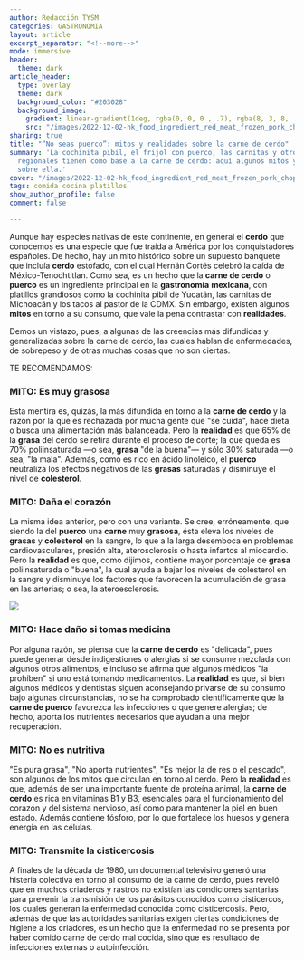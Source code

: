 ```yaml
---
author: Redacción TYSM
categories: GASTRONOMIA
layout: article
excerpt_separator: "<!--more-->"
mode: immersive
header:
  theme: dark
article_header:
  type: overlay
  theme: dark
  background_color: "#203028"
  background_image:
    gradient: linear-gradient(1deg, rgba(0, 0, 0 , .7), rgba(8, 3, 8, .9))
    src: "/images/2022-12-02-hk_food_ingredient_red_meat_frozen_pork_chop_raw_butt_steak_october_2021_ss2_012.jpeg"
sharing: true
title: "“No seas puerco”: mitos y realidades sobre la carne de cerdo"
summary: 'La cochinita pibil, el frijol con puerco, las carnitas y otros platillos
  regionales tienen como base a la carne de cerdo: aquí algunos mitos y realidades
  sobre ella.'
cover: "/images/2022-12-02-hk_food_ingredient_red_meat_frozen_pork_chop_raw_butt_steak_october_2021_ss2_012.jpeg"
tags: comida cocina platillos
show_author_profile: false
comment: false

---
```

Aunque hay especies nativas de este continente, en general el **cerdo** que conocemos es una especie que fue traída a América por los conquistadores españoles. De hecho, hay un mito histórico sobre un supuesto banquete que incluía **cerdo** estofado, con el cual Hernán Cortés celebró la caída de México-Tenochtitlan. Como sea, es un hecho que la **carne de cerdo** o **puerco** es un ingrediente principal en la **gastronomía** **mexicana**, con platillos grandiosos como la cochinita pibil de Yucatán, las carnitas de Michoacán y los tacos al pastor de la CDMX. Sin embargo, existen algunos **mitos** en torno a su consumo, que vale la pena contrastar con **realidades**.

Demos un vistazo, pues, a algunas de las creencias más difundidas y generalizadas sobre la carne de cerdo, las cuales hablan de enfermedades, de sobrepeso y de otras muchas cosas que no son ciertas.

TE RECOMENDAMOS:

### MITO: Es muy grasosa

Esta mentira es, quizás, la más difundida en torno a la **carne de cerdo** y la razón por la que es rechazada por mucha gente que "se cuida", hace dieta o busca una alimentación más balanceada. Pero la **realidad** es que 65% de la **grasa** del cerdo se retira durante el proceso de corte; la que queda es 70% poliinsaturada —o sea, **grasa** "de la buena"— y sólo 30% saturada —o sea, "la mala". Además, como es rico en ácido linoleico, el **puerco** neutraliza los efectos negativos de las **grasas** saturadas y disminuye el nivel de **colesterol**.

### MITO: Daña el corazón

La misma idea anterior, pero con una variante. Se cree, erróneamente, que siendo la del **puerco** una **carne** muy **grasosa**, ésta eleva los niveles de **grasas** y **colesterol** en la sangre, lo que a la larga desemboca en problemas cardiovasculares, presión alta, aterosclerosis o hasta infartos al miocardio. Pero la **realidad** es que, como dijimos, contiene mayor porcentaje de **grasa** poliinsaturada o "buena", la cual ayuda a bajar los niveles de colesterol en la sangre y disminuye los factores que favorecen la acumulación de grasa en las arterias; o sea, la ateroesclerosis.

![](https://upload.wikimedia.org/wikipedia/commons/thumb/c/c0/Pig_heads_in_a_market.jpg/1024px-Pig_heads_in_a_market.jpg)

### MITO: Hace daño si tomas medicina

Por alguna razón, se piensa que la **carne de cerdo** es "delicada", pues puede generar desde indigestiones o alergias si se consume mezclada con algunos otros alimentos, e incluso se afirma que algunos médicos "la prohíben" si uno está tomando medicamentos. La **realidad** es que, si bien algunos médicos y dentistas siguen aconsejando privarse de su consumo bajo algunas circunstancias, no se ha comprobado científicamente que la **carne de puerco** favorezca las infecciones o que genere alergias; de hecho, aporta los nutrientes necesarios que ayudan a una mejor recuperación. 

### MITO: No es nutritiva

"Es pura grasa", "No aporta nutrientes", "Es mejor la de res o el pescado", son algunos de los mitos que circulan en torno al cerdo. Pero la **realidad** es que, además de ser una importante fuente de proteína animal, la **carne de cerdo** es rica en vitaminas B1 y B3, esenciales para el funcionamiento del corazón y del sistema nervioso, así como para mantener la piel en buen estado. Además contiene fósforo, por lo que fortalece los huesos y genera energía en las células.

### MITO: Transmite la cisticercosis

A finales de la década de 1980, un documental televisivo generó una histeria colectiva en torno al consumo de la carne de cerdo, pues reveló que en muchos criaderos y rastros no existían las condiciones santarias para prevenir la transmisión de los parásitos conocidos como cisticercos, los cuales generan la enfermedad conocida como cisticercosis. Pero, además de que las autoridades sanitarias exigen ciertas condiciones de higiene a los criadores, es un hecho que la enfermedad no se presenta por haber comido carne de cerdo mal cocida, sino que es resultado de infecciones externas o autoinfección.
